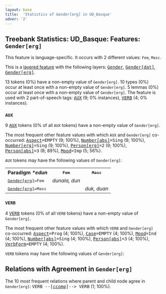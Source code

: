 ```yaml
---
layout: base
title:  'Statistics of Gender[erg] in UD_Basque'
udver: '2'
---
```


## Treebank Statistics: UD_Basque: Features: `Gender[erg]`

This feature is language-specific.
It occurs with 2 different values: `Fem`, `Masc`.

This is a <a href="../../u/overview/feat-layers.html">layered feature</a> with the following layers: <tt><a href="eu-feat-Gender.html">Gender</a></tt>, <tt><a href="eu-feat-Gender-dat.html">Gender[dat]</a></tt>, <tt><a href="eu-feat-Gender-erg.html">Gender[erg]</a></tt>.

13 tokens (0%) have a non-empty value of `Gender[erg]`.
10 types (0%) occur at least once with a non-empty value of `Gender[erg]`.
5 lemmas (0%) occur at least once with a non-empty value of `Gender[erg]`.
The feature is used with 2 part-of-speech tags: <tt><a href="eu-pos-AUX.html">AUX</a></tt> (9; 0% instances), <tt><a href="eu-pos-VERB.html">VERB</a></tt> (4; 0% instances).

### `AUX`

9 <tt><a href="eu-pos-AUX.html">AUX</a></tt> tokens (0% of all `AUX` tokens) have a non-empty value of `Gender[erg]`.

The most frequent other feature values with which `AUX` and `Gender[erg]` co-occurred: <tt><a href="eu-feat-Aspect.html">Aspect</a></tt><tt>=EMPTY</tt> (9; 100%), <tt><a href="eu-feat-Number-abs.html">Number[abs]</a></tt><tt>=Sing</tt> (9; 100%), <tt><a href="eu-feat-Number-erg.html">Number[erg]</a></tt><tt>=Sing</tt> (9; 100%), <tt><a href="eu-feat-Person-erg.html">Person[erg]</a></tt><tt>=2</tt> (9; 100%), <tt><a href="eu-feat-Person-abs.html">Person[abs]</a></tt><tt>=3</tt> (8; 89%), <tt><a href="eu-feat-Mood.html">Mood</a></tt><tt>=Imp</tt> (5; 56%).

`AUX` tokens may have the following values of `Gender[erg]`:


<table>
  <tr><th>Paradigm <i>*edun</i></th><th><tt>Fem</tt></th><th><tt>Masc</tt></th></tr>
  <tr><td><tt><tt><a href="eu-feat-Gender-erg.html">Gender[erg]</a></tt><tt>=Fem</tt></tt></td><td><em>dunala, dun</em></td><td></td></tr>
  <tr><td><tt><tt><a href="eu-feat-Gender-erg.html">Gender[erg]</a></tt><tt>=Masc</tt></tt></td><td></td><td><em>duk, duan</em></td></tr>
</table>

### `VERB`

4 <tt><a href="eu-pos-VERB.html">VERB</a></tt> tokens (0% of all `VERB` tokens) have a non-empty value of `Gender[erg]`.

The most frequent other feature values with which `VERB` and `Gender[erg]` co-occurred: <tt><a href="eu-feat-Aspect.html">Aspect</a></tt><tt>=Prog</tt> (4; 100%), <tt><a href="eu-feat-Case.html">Case</a></tt><tt>=EMPTY</tt> (4; 100%), <tt><a href="eu-feat-Mood.html">Mood</a></tt><tt>=Ind</tt> (4; 100%), <tt><a href="eu-feat-Number-abs.html">Number[abs]</a></tt><tt>=Sing</tt> (4; 100%), <tt><a href="eu-feat-Person-abs.html">Person[abs]</a></tt><tt>=3</tt> (4; 100%), <tt><a href="eu-feat-VerbForm.html">VerbForm</a></tt><tt>=EMPTY</tt> (4; 100%).

`VERB` tokens may have the following values of `Gender[erg]`:


## Relations with Agreement in `Gender[erg]`

The 10 most frequent relations where parent and child node agree in `Gender[erg]`:
<tt>VERB --[<tt><a href="eu-dep-ccomp.html">ccomp</a></tt>]--> VERB</tt> (1; 100%).

